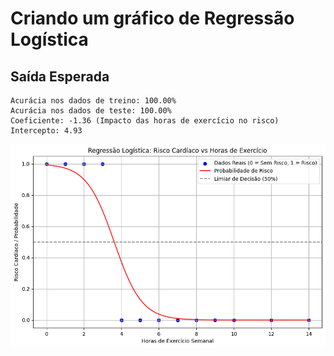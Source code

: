 # Criando um gráfico de Regressão Logística


## Saída Esperada

````text
Acurácia nos dados de treino: 100.00%
Acurácia nos dados de teste: 100.00%
Coeficiente: -1.36 (Impacto das horas de exercício no risco)
Intercepto: 4.93
````
![Gráfico gerado](../../imagens/grafico4.png)
